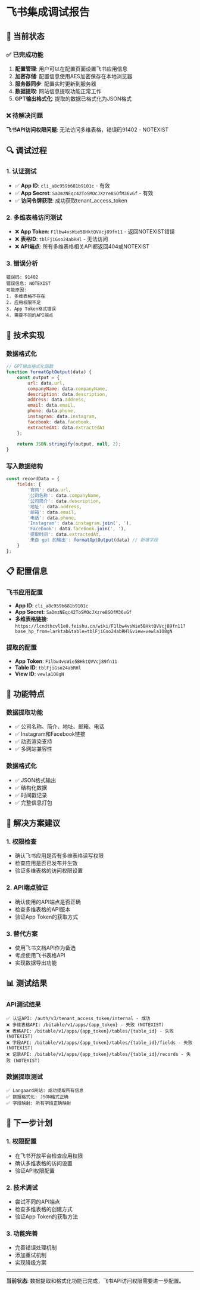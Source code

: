 # 飞书集成调试报告

## 🎯 当前状态

### ✅ 已完成功能
1. **配置管理**: 用户可以在配置页面设置飞书应用信息
2. **加密存储**: 配置信息使用AES加密保存在本地浏览器
3. **服务器同步**: 配置实时更新到服务器
4. **数据提取**: 网站信息提取功能正常工作
5. **GPT输出格式化**: 提取的数据已格式化为JSON格式

### ❌ 待解决问题
**飞书API访问权限问题**: 无法访问多维表格，错误码91402 - NOTEXIST

## 🔍 调试过程

### 1. 认证测试
- ✅ **App ID**: `cli_a8c959b681b9101c` - 有效
- ✅ **App Secret**: `SaDmzNEqc42ToSMOcJXzre8SOfM36vGf` - 有效
- ✅ **访问令牌获取**: 成功获取tenant_access_token

### 2. 多维表格访问测试
- ❌ **App Token**: `F1lbw4vsWie5BHktQVVcj89fn11` - 返回NOTEXIST错误
- ❌ **表格ID**: `tblFjiGso24abRHl` - 无法访问
- ❌ **API端点**: 所有多维表格相关API都返回404或NOTEXIST

### 3. 错误分析
```
错误码: 91402
错误信息: NOTEXIST
可能原因:
1. 多维表格不存在
2. 应用权限不足
3. App Token格式错误
4. 需要不同的API端点
```

## 🔧 技术实现

### 数据格式化
```javascript
// GPT输出格式化函数
function formatGptOutput(data) {
    const output = {
        url: data.url,
        companyName: data.companyName,
        description: data.description,
        address: data.address,
        email: data.email,
        phone: data.phone,
        instagram: data.instagram,
        facebook: data.facebook,
        extractedAt: data.extractedAt
    };
    
    return JSON.stringify(output, null, 2);
}
```

### 写入数据结构
```javascript
const recordData = {
    fields: {
        '官网': data.url,
        '公司名称': data.companyName,
        '公司简介': data.description,
        '地址': data.address,
        '邮箱': data.email,
        '电话': data.phone,
        'Instagram': data.instagram.join(', '),
        'Facebook': data.facebook.join(', '),
        '提取时间': data.extractedAt,
        '来自 gpt 的输出': formatGptOutput(data) // 新增字段
    }
};
```

## 📋 配置信息

### 飞书应用配置
- **App ID**: `cli_a8c959b681b9101c`
- **App Secret**: `SaDmzNEqc42ToSMOcJXzre8SOfM36vGf`
- **多维表格链接**: `https://lcndthcvl1e0.feishu.cn/wiki/F1lbw4vsWie5BHktQVVcj89fn11?base_hp_from=larktab&table=tblFjiGso24abRHl&view=vewla1O8gN`

### 提取的配置
- **App Token**: `F1lbw4vsWie5BHktQVVcj89fn11`
- **Table ID**: `tblFjiGso24abRHl`
- **View ID**: `vewla1O8gN`

## 🚀 功能特点

### 数据提取功能
- ✅ 公司名称、简介、地址、邮箱、电话
- ✅ Instagram和Facebook链接
- ✅ 动态渲染支持
- ✅ 多网站兼容性

### 数据格式化
- ✅ JSON格式输出
- ✅ 结构化数据
- ✅ 时间戳记录
- ✅ 完整信息打包

## 🔮 解决方案建议

### 1. 权限检查
- 确认飞书应用是否有多维表格读写权限
- 检查应用是否已发布并生效
- 验证多维表格的访问权限设置

### 2. API端点验证
- 确认使用的API端点是否正确
- 检查多维表格的API版本
- 验证App Token的获取方式

### 3. 替代方案
- 使用飞书文档API作为备选
- 考虑使用飞书表格API
- 实现数据导出功能

## 📊 测试结果

### API测试结果
```
✅ 认证API: /auth/v3/tenant_access_token/internal - 成功
❌ 多维表格API: /bitable/v1/apps/{app_token} - 失败 (NOTEXIST)
❌ 表格API: /bitable/v1/apps/{app_token}/tables/{table_id} - 失败 (NOTEXIST)
❌ 字段API: /bitable/v1/apps/{app_token}/tables/{table_id}/fields - 失败 (NOTEXIST)
❌ 记录API: /bitable/v1/apps/{app_token}/tables/{table_id}/records - 失败 (NOTEXIST)
```

### 数据提取测试
```
✅ Langaard网站: 成功提取所有信息
✅ 数据格式化: JSON格式正确
✅ 字段映射: 所有字段正确映射
```

## 🎯 下一步计划

### 1. 权限配置
- 在飞书开放平台检查应用权限
- 确认多维表格的访问设置
- 验证API权限配置

### 2. 技术调试
- 尝试不同的API端点
- 检查多维表格的创建方式
- 验证App Token的获取方法

### 3. 功能完善
- 完善错误处理机制
- 添加重试机制
- 实现降级方案

---

**当前状态**: 数据提取和格式化功能已完成，飞书API访问权限需要进一步配置。
